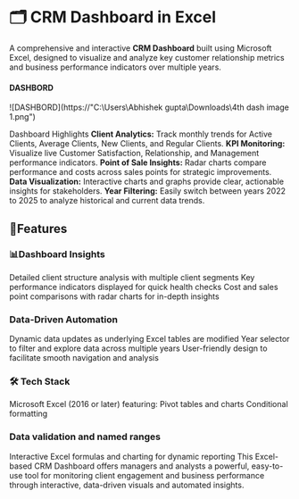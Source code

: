 # 🗂️ CRM Dashboard in Excel

A comprehensive and interactive **CRM Dashboard** built using Microsoft Excel, designed to visualize and analyze key customer relationship metrics and business performance indicators over multiple years.

#### DASHBORD

![DASHBORD](https://"C:\Users\Abhishek gupta\Downloads\4th dash image 1.png")

Dashboard Highlights
**Client Analytics:** Track monthly trends for Active Clients, Average Clients, New Clients, and Regular Clients.
**KPI Monitoring:** Visualize live Customer Satisfaction, Relationship, and Management performance indicators.
**Point of Sale Insights:** Radar charts compare performance and costs across sales points for strategic improvements.
**Data Visualization:** Interactive charts and graphs provide clear, actionable insights for stakeholders.
**Year Filtering:** Easily switch between years 2022 to 2025 to analyze historical and current data trends.

## 🚀Features

### 📊Dashboard Insights
Detailed client structure analysis with multiple client segments
Key performance indicators displayed for quick health checks
Cost and sales point comparisons with radar charts for in-depth insights

### Data-Driven Automation
Dynamic data updates as underlying Excel tables are modified
Year selector to filter and explore data across multiple years
User-friendly design to facilitate smooth navigation and analysis

### 🛠️ Tech Stack
Microsoft Excel (2016 or later) featuring:
Pivot tables and charts
Conditional formatting

### Data validation and named ranges
Interactive Excel formulas and charting for dynamic reporting
This Excel-based CRM Dashboard offers managers and analysts a powerful, easy-to-use tool for monitoring client engagement and business performance through interactive, data-driven visuals and automated insights.

